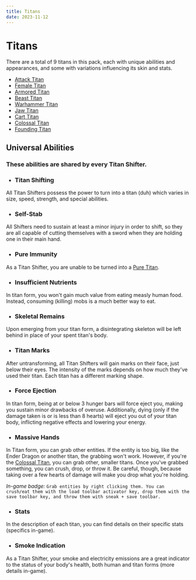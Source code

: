 ```yaml
---
title: Titans
date: 2023-11-12
---
```


# Titans

There are a total of 9 titans in this pack, each with unique abilities and appearances, and some with variations influencing its skin and stats.

* [Attack Titan](./titans/attack.md)
* [Female Titan](./titans/female.md)
* [Armored Titan](./titans/armor.md)
* [Beast Titan](./titans/beast.md)
* [Warhammer Titan](./titans/warhammer.md)
* [Jaw Titan](./titans/jaw.md)
* [Cart Titan](./titans/cart.md)
* [Colossal Titan](./titans/colossal.md)
* [Founding Titan](./titans/founding.md)


## Universal Abilities
### **These abilities are shared by every Titan Shifter.**
* ### Titan Shifting
All Titan Shifters possess the power to turn into a titan (duh) which varies in size, speed, strength, and special abilities.
* ### Self-Stab
All Shifters need to sustain at least a minor injury in order to shift, so they are all capable of cutting themselves with a sword when they are holding one in their main hand.
* ### Pure Immunity
As a Titan Shifter, you are unable to be turned into a [Pure Titan](./misc/pure_titans.md).
* ### Insufficient Nutrients
In titan form, you won't gain much value from eating measly human food. Instead, consuming (killing) mobs is a much better way to eat.
* ### Skeletal Remains
Upon emerging from your titan form, a disintegrating skeleton will be left behind in place of your spent titan's body.
* ### Titan Marks
After untransforming, all Titan Shifters will gain marks on their face, just below their eyes. The intensity of the marks depends on how much they've used their titan. Each titan has a different marking shape.
* ### Force Ejection
In titan form, being at or below 3 hunger bars will force eject you, making you sustain minor drawbacks of overuse. Additionally, dying (only if the damage taken is or is less than 8 hearts) will eject you out of your titan body, inflicting negative effects and lowering your energy.
* ### Massive Hands
In Titan form, you can grab other entities. If the entity is too big, like the Ender Dragon or another titan, the grabbing won't work. However, if you're the [Colossal Titan](./titans/colossal.md), you can grab other, smaller titans. Once you've grabbed something, you can crush, drop, or throw it. Be careful, though, because taking over a few hearts of damage will make you drop what you're holding.

_In-game badge:_
`Grab entities by right clicking them. You can crush/eat them with the load toolbar activator key, drop them with the save toolbar key, and throw them with sneak + save toolbar.`
* ### Stats
In the description of each titan, you can find details on their specific stats (specifics in-game).
* ### Smoke Indication
As a Titan Shifter, your smoke and electricity emissions are a great indicator to the status of your body's health, both human and titan forms (more details in-game).